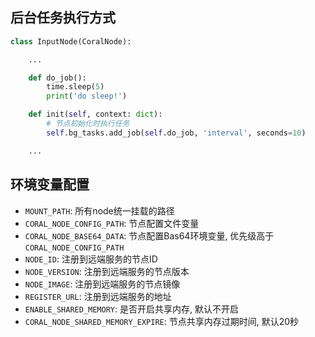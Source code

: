 
## 后台任务执行方式

```python
class InputNode(CoralNode):

    ...

    def do_job():
        time.sleep(5)
        print('do sleep!')

    def init(self, context: dict):
        # 节点初始化时执行任务
        self.bg_tasks.add_job(self.do_job, 'interval', seconds=10)

    ...

```


## 环境变量配置

- `MOUNT_PATH`: 所有node统一挂载的路径
- `CORAL_NODE_CONFIG_PATH`: 节点配置文件变量
- `CORAL_NODE_BASE64_DATA`: 节点配置Bas64环境变量, 优先级高于`CORAL_NODE_CONFIG_PATH`
- `NODE_ID`: 注册到远端服务的节点ID
- `NODE_VERSION`: 注册到远端服务的节点版本
- `NODE_IMAGE`: 注册到远端服务的节点镜像
- `REGISTER_URL`: 注册到远端服务的地址 
- `ENABLE_SHARED_MEMORY`: 是否开启共享内存, 默认不开启
- `CORAL_NODE_SHARED_MEMORY_EXPIRE`: 节点共享内存过期时间, 默认20秒
